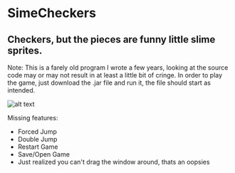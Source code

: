 # SimeCheckers
Checkers, but the pieces are funny little slime sprites.
----
Note: This is a farely old program I wrote a few years, looking at the source code may or may not result in at least a little bit of cringe.
In order to play the game, just download the .jar file and run it, the file should start as intended.

![alt text](https://user-images.githubusercontent.com/40700640/98900288-16f81f80-2477-11eb-9a58-2cda042ffde0.PNG)

Missing features:
* Forced Jump
* Double Jump
* Restart Game
* Save/Open Game
* Just realized you can't drag the window around, thats an oopsies
